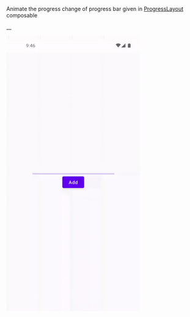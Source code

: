 Animate the progress change of progress bar given in [ProgressLayout](course://lesson12/task5/src/main/java/in/obvious/course/compose/MainActivity.kt) composable

__

<img src="assets/ezgif-2-7fe224fdca.gif"  width="350" height="720"/>